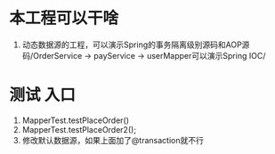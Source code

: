 # 本工程可以干啥
1. 动态数据源的工程，可以演示Spring的事务隔离级别源码和AOP源码/OrderService ->  payService -> userMapper可以演示Spring IOC/

# 测试 入口
1. MapperTest.testPlaceOrder()
2. MapperTest.testPlaceOrder2();
3. 修改默认数据源，如果上面加了@transaction就不行